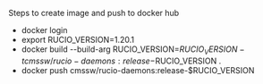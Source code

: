 Steps to create image and push to docker hub

* docker login
* export RUCIO_VERSION=1.20.1
* docker build  --build-arg RUCIO_VERSION=$RUCIO_VERSION -t cmssw/rucio-daemons:release-$RUCIO_VERSION .
* docker push cmssw/rucio-daemons:release-$RUCIO_VERSION
